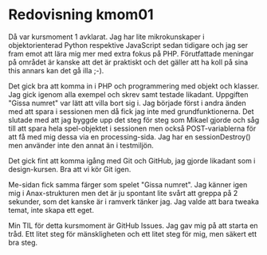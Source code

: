 ---
---
Redovisning kmom01
=========================

Då var kursmoment 1 avklarat. Jag har lite mikrokunskaper i objektorienterad Python respektive JavaScript sedan tidigare och jag ser fram emot att lära mig mer med extra fokus på PHP. Förutfattade meningar på området är kanske att det är praktiskt och det gäller att ha koll på sina this annars kan det gå illa ;-).

Det gick bra att komma in i PHP och programmering med objekt och klasser. Jag gick igenom alla exempel och skrev samt testade likadant. Uppgiften "Gissa numret" var lätt att villa bort sig i. Jag började först i andra änden med att spara i sessionen men då fick jag inte med grundfunktionerna. Det slutade med att jag byggde upp det steg för steg som Mikael gjorde och såg till att spara hela spel-objektet i sessionen men också POST-variablerna för att få med mig dessa via en processing-sida. Jag har en sessionDestroy() men använder inte den annat än i testmiljön.

Det gick fint att komma igång med Git och GitHub, jag gjorde likadant som i design-kursen. Bra att vi kör Git igen.

Me-sidan fick samma färger som spelet "Gissa numret". Jag känner igen mig i Anax-strukturen men det är ju spontant lite svårt att greppa på 2 sekunder, som det kanske är i ramverk tänker jag. Jag valde att bara tweaka temat, inte skapa ett eget.

Min TIL för detta kursmoment är GitHub Issues. Jag gav mig på att starta en tråd. Ett litet steg för mänskligheten och ett litet steg för mig, men säkert ett bra steg.
